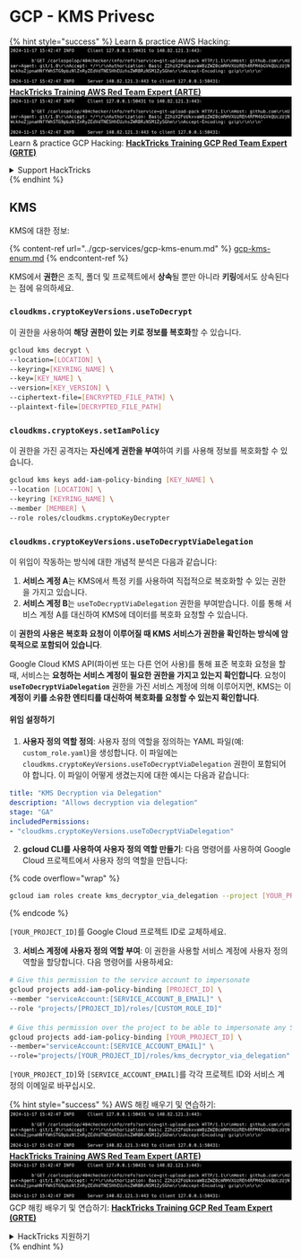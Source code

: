 # GCP - KMS Privesc

{% hint style="success" %}
Learn & practice AWS Hacking:<img src="../../../.gitbook/assets/image (1).png" alt="" data-size="line">[**HackTricks Training AWS Red Team Expert (ARTE)**](https://training.hacktricks.xyz/courses/arte)<img src="../../../.gitbook/assets/image (1).png" alt="" data-size="line">\
Learn & practice GCP Hacking: <img src="../../../.gitbook/assets/image (2).png" alt="" data-size="line">[**HackTricks Training GCP Red Team Expert (GRTE)**<img src="../../../.gitbook/assets/image (2).png" alt="" data-size="line">](https://training.hacktricks.xyz/courses/grte)

<details>

<summary>Support HackTricks</summary>

* Check the [**subscription plans**](https://github.com/sponsors/carlospolop)!
* **Join the** 💬 [**Discord group**](https://discord.gg/hRep4RUj7f) or the [**telegram group**](https://t.me/peass) or **follow** us on **Twitter** 🐦 [**@hacktricks\_live**](https://twitter.com/hacktricks\_live)**.**
* **Share hacking tricks by submitting PRs to the** [**HackTricks**](https://github.com/carlospolop/hacktricks) and [**HackTricks Cloud**](https://github.com/carlospolop/hacktricks-cloud) github repos.

</details>
{% endhint %}

## KMS

KMS에 대한 정보:

{% content-ref url="../gcp-services/gcp-kms-enum.md" %}
[gcp-kms-enum.md](../gcp-services/gcp-kms-enum.md)
{% endcontent-ref %}

KMS에서 **권한**은 조직, 폴더 및 프로젝트에서 **상속**될 뿐만 아니라 **키링**에서도 상속된다는 점에 유의하세요.

### `cloudkms.cryptoKeyVersions.useToDecrypt`

이 권한을 사용하여 **해당 권한이 있는 키로 정보를 복호화**할 수 있습니다.
```bash
gcloud kms decrypt \
--location=[LOCATION] \
--keyring=[KEYRING_NAME] \
--key=[KEY_NAME] \
--version=[KEY_VERSION] \
--ciphertext-file=[ENCRYPTED_FILE_PATH] \
--plaintext-file=[DECRYPTED_FILE_PATH]
```
### `cloudkms.cryptoKeys.setIamPolicy`

이 권한을 가진 공격자는 **자신에게 권한을 부여**하여 키를 사용해 정보를 복호화할 수 있습니다.
```bash
gcloud kms keys add-iam-policy-binding [KEY_NAME] \
--location [LOCATION] \
--keyring [KEYRING_NAME] \
--member [MEMBER] \
--role roles/cloudkms.cryptoKeyDecrypter
```
### `cloudkms.cryptoKeyVersions.useToDecryptViaDelegation`

이 위임이 작동하는 방식에 대한 개념적 분석은 다음과 같습니다:

1. **서비스 계정 A**는 KMS에서 특정 키를 사용하여 직접적으로 복호화할 수 있는 권한을 가지고 있습니다.
2. **서비스 계정 B**는 `useToDecryptViaDelegation` 권한을 부여받습니다. 이를 통해 서비스 계정 A를 대신하여 KMS에 데이터를 복호화 요청할 수 있습니다.

이 **권한의 사용은 복호화 요청이 이루어질 때 KMS 서비스가 권한을 확인하는 방식에 암묵적으로 포함되어 있습니다**.

Google Cloud KMS API(파이썬 또는 다른 언어 사용)를 통해 표준 복호화 요청을 할 때, 서비스는 **요청하는 서비스 계정이 필요한 권한을 가지고 있는지 확인합니다**. 요청이 **`useToDecryptViaDelegation`** 권한을 가진 서비스 계정에 의해 이루어지면, KMS는 이 **계정이 키를 소유한 엔티티를 대신하여 복호화를 요청할 수 있는지 확인합니다**.

#### 위임 설정하기

1. **사용자 정의 역할 정의**: 사용자 정의 역할을 정의하는 YAML 파일(예: `custom_role.yaml`)을 생성합니다. 이 파일에는 `cloudkms.cryptoKeyVersions.useToDecryptViaDelegation` 권한이 포함되어야 합니다. 이 파일이 어떻게 생겼는지에 대한 예시는 다음과 같습니다:
```yaml
title: "KMS Decryption via Delegation"
description: "Allows decryption via delegation"
stage: "GA"
includedPermissions:
- "cloudkms.cryptoKeyVersions.useToDecryptViaDelegation"
```
2. **gcloud CLI를 사용하여 사용자 정의 역할 만들기**: 다음 명령어를 사용하여 Google Cloud 프로젝트에서 사용자 정의 역할을 만듭니다:

{% code overflow="wrap" %}
```bash
gcloud iam roles create kms_decryptor_via_delegation --project [YOUR_PROJECT_ID] --file custom_role.yaml
```
{% endcode %}

`[YOUR_PROJECT_ID]`를 Google Cloud 프로젝트 ID로 교체하세요.

3. **서비스 계정에 사용자 정의 역할 부여**: 이 권한을 사용할 서비스 계정에 사용자 정의 역할을 할당합니다. 다음 명령어를 사용하세요:
```bash
# Give this permission to the service account to impersonate
gcloud projects add-iam-policy-binding [PROJECT_ID] \
--member "serviceAccount:[SERVICE_ACCOUNT_B_EMAIL]" \
--role "projects/[PROJECT_ID]/roles/[CUSTOM_ROLE_ID]"

# Give this permission over the project to be able to impersonate any SA
gcloud projects add-iam-policy-binding [YOUR_PROJECT_ID] \
--member="serviceAccount:[SERVICE_ACCOUNT_EMAIL]" \
--role="projects/[YOUR_PROJECT_ID]/roles/kms_decryptor_via_delegation"
```
`[YOUR_PROJECT_ID]`와 `[SERVICE_ACCOUNT_EMAIL]`를 각각 프로젝트 ID와 서비스 계정의 이메일로 바꾸십시오.

{% hint style="success" %}
AWS 해킹 배우기 및 연습하기:<img src="../../../.gitbook/assets/image (1).png" alt="" data-size="line">[**HackTricks Training AWS Red Team Expert (ARTE)**](https://training.hacktricks.xyz/courses/arte)<img src="../../../.gitbook/assets/image (1).png" alt="" data-size="line">\
GCP 해킹 배우기 및 연습하기: <img src="../../../.gitbook/assets/image (2).png" alt="" data-size="line">[**HackTricks Training GCP Red Team Expert (GRTE)**<img src="../../../.gitbook/assets/image (2).png" alt="" data-size="line">](https://training.hacktricks.xyz/courses/grte)

<details>

<summary>HackTricks 지원하기</summary>

* [**구독 계획**](https://github.com/sponsors/carlospolop) 확인하기!
* **💬 [**Discord 그룹**](https://discord.gg/hRep4RUj7f) 또는 [**텔레그램 그룹**](https://t.me/peass)에 참여하거나 **Twitter** 🐦 [**@hacktricks\_live**](https://twitter.com/hacktricks\_live)**를 팔로우하세요.**
* **[**HackTricks**](https://github.com/carlospolop/hacktricks) 및 [**HackTricks Cloud**](https://github.com/carlospolop/hacktricks-cloud) 깃허브 리포지토리에 PR을 제출하여 해킹 팁을 공유하세요.**

</details>
{% endhint %}
